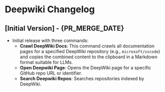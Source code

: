 # Deepwiki Changelog

## [Initial Version] - {PR_MERGE_DATE}

- Initial release with three commands:
  - **Crawl DeepWiki Docs**: This command crawls all documentation pages for a specified DeepWiki repository (e.g., `microsoft/vscode`) and copies the combined content to the clipboard in a Markdown format suitable for LLMs.
  - **Open Deepwiki Page**: Opens the DeepWiki page for a specific GitHub repo URL or identifier.
  - **Search Deepwiki Repos**: Searches repositories indexed by DeepWiki.
